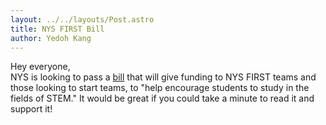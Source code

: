 ```yaml
---
layout: ../../layouts/Post.astro
title: NYS FIRST Bill
author: Yedoh Kang
---
```

Hey everyone,<br>
NYS is looking to pass a <a href="https://www.nysenate.gov/legislation/bills/2017/a5736/amendment/original">bill</a> that will give funding to NYS FIRST teams and those looking to start teams, to "help encourage students to study in the fields of STEM."
It would be great if you could take a minute to read it and support it!
